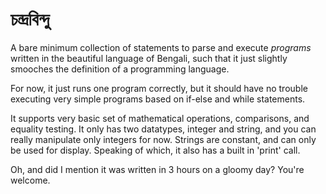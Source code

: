 চন্দ্রবিন্দু
======
A bare minimum collection of statements to parse and execute _programs_ written 
in the  beautiful language of Bengali, such that it just slightly smooches the 
definition of a programming language.

For now, it just runs one program correctly, but it should have no trouble 
executing very simple programs based on if-else and while statements.

It supports very basic set of mathematical operations, comparisons, and 
equality testing. It only has two datatypes, integer and string, and you can 
really manipulate only integers for now. Strings are constant, and can only 
be used for display. Speaking of which, it also has a built in 'print' call.

Oh, and did I mention it was written in 3 hours on a gloomy day? You're welcome.
